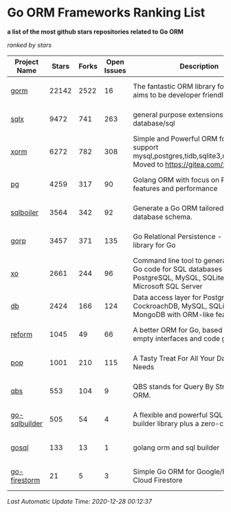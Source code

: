 Go ORM Frameworks Ranking List
==========

**a list of the most github stars repositories related to Go ORM**

*ranked by stars*

| Project Name | Stars | Forks | Open Issues | Description | Last Commit |
| ------------ | ----- | ----- | ----------- | ----------- | ----------- |
| [gorm](https://github.com/go-gorm/gorm) | 22142 | 2522 | 16 | The fantastic ORM library for Golang, aims to be developer friendly | 2020-12-25 08:35:25 |
| [sqlx](https://github.com/jmoiron/sqlx) | 9472 | 741 | 263 | general purpose extensions to golang's database/sql | 2020-11-20 16:26:52 |
| [xorm](https://github.com/go-xorm/xorm) | 6272 | 782 | 308 | Simple and Powerful ORM for Go, support mysql,postgres,tidb,sqlite3,mssql,oracle, Moved to https://gitea.com/xorm/xorm | 2019-10-15 07:03:49 |
| [pg](https://github.com/go-pg/pg) | 4259 | 317 | 90 | Golang ORM with focus on PostgreSQL features and performance | 2020-12-19 06:47:12 |
| [sqlboiler](https://github.com/volatiletech/sqlboiler) | 3564 | 342 | 92 | Generate a Go ORM tailored to your database schema. | 2020-12-16 20:55:15 |
| [gorp](https://github.com/go-gorp/gorp) | 3457 | 371 | 135 | Go Relational Persistence - an ORM-ish library for Go | 2019-10-26 21:47:07 |
| [xo](https://github.com/xo/xo) | 2661 | 244 | 96 | Command line tool to generate idiomatic Go code for SQL databases supporting PostgreSQL, MySQL, SQLite, Oracle, and Microsoft SQL Server | 2020-12-15 05:52:13 |
| [db](https://github.com/upper/db) | 2424 | 166 | 124 | Data access layer for PostgreSQL, CockroachDB, MySQL, SQLite and MongoDB with ORM-like features. | 2020-12-21 03:58:10 |
| [reform](https://github.com/go-reform/reform) | 1045 | 49 | 66 | A better ORM for Go, based on non-empty interfaces and code generation. | 2020-12-08 08:41:05 |
| [pop](https://github.com/gobuffalo/pop) | 1001 | 210 | 115 | A Tasty Treat For All Your Database Needs | 2020-10-20 06:24:26 |
| [qbs](https://github.com/coocood/qbs) | 553 | 104 | 9 | QBS stands for Query By Struct. A Go ORM. | 2017-04-18 01:16:07 |
| [go-sqlbuilder](https://github.com/huandu/go-sqlbuilder) | 505 | 54 | 4 | A flexible and powerful SQL string builder library plus a zero-config ORM. | 2020-12-26 16:07:02 |
| [gosql](https://github.com/rushteam/gosql) | 133 | 13 | 1 | golang orm and sql builder | 2020-11-22 00:57:55 |
| [go-firestorm](https://github.com/jschoedt/go-firestorm) | 21 | 5 | 3 | Simple Go ORM for Google/Firebase Cloud Firestore | 2020-07-07 16:31:05 |

*Last Automatic Update Time: 2020-12-28 00:12:37*